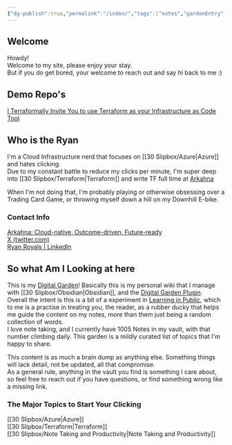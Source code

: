 ```yaml
---
{"dg-publish":true,"permalink":"/index/","tags":["notes","gardenEntry"]}
---
```



## Welcome

Howdy!  
Welcome to my site, please enjoy your stay.  
But if you do get bored, your welcome to reach out and say hi back to me :)  

## Demo Repo's

[I Terraformally Invite You to use Terraform as your Infrastructure as Code Tool](https://github.com/ryan-royals/itfiytytayiact-tf-demo)

## Who is the Ryan

I'm a Cloud Infrastructure nerd that focuses on [[30 Slipbox/Azure\|Azure]] and hates clicking.  
Due to my constant battle to reduce my clicks per minute, I'm super deep into [[30 Slipbox/Terraform\|Terraform]] and write TF full time at [Arkahna](https://arkahna.io/)

When I'm not doing that, I'm probably playing or otherwise obsessing over a Trading Card Game, or throwing myself down a hill on my Downhill E-bike.

### Contact Info

[Arkahna: Cloud-native, Outcome-driven, Future-ready](https://arkahna.io/)  
[X (twitter.com)](https://twitter.com/RyanRRoyals)  
[Ryan Royals | LinkedIn](https://www.linkedin.com/in/ryan-royals-17785b148/)

## So what Am I Looking at here

This is my [Digital Garden](https://maggieappleton.com/garden-history)! Basically this is my personal wiki that I manage with [[30 Slipbox/Obsidian\|Obsidian]], and the [Digital Garden Plugin](https://dg-docs.ole.dev/).  
Overall the intent is this is a bit of a experiment in [Learning in Public](https://medium.com/my-learning-journal/why-you-should-learn-in-public-4fd3a6239549), which to me is a practise in treating you, the reader, as a rubber ducky that helps me guide the content on my notes, more than them just being a random collection of words.  
I love note taking, and I currently have 1005 Notes in my vault, with that number climbing daily. This garden is a mildly curated list of topics that I'm happy to share.

This content is as much a brain dump as anything else. Something things will lack detail, not be updated, all that compromise.  
As a general rule, anything in the vault you find is something I care about, so feel free to reach out if you have questions, or find something wrong like a missing link.

### The Major Topics to Start Your Clicking

[[30 Slipbox/Azure\|Azure]]  
[[30 Slipbox/Terraform\|Terraform]]  
[[30 Slipbox/Note Taking and Productivity\|Note Taking and Productivity]]
